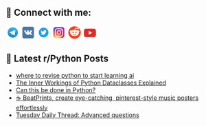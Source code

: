 ## 🔎 Connect with me:
[<img src="https://github.com/bullbesh/bullbesh/blob/main/images/Telegram.png" width="32" height="32" />](https://t.me/bullbesh)
[<img src="https://github.com/bullbesh/bullbesh/blob/main/images/VK.png" width="32" height="32" />](https://vk.com/bullbesh)
[<img src="https://github.com/bullbesh/bullbesh/blob/main/images/Twitter.png" width="32" height="32" />](https://twitter.com/bullbesh1)
[<img src="https://github.com/bullbesh/bullbesh/blob/main/images/Instagram.png" width="32" height="32" />](https://www.instagram.com/bullbesh)
[<img src="https://github.com/bullbesh/bullbesh/blob/main/images/Reddit.png" width="32" height="32" />](https://www.reddit.com/user/bullbesh)
[<img src="https://github.com/bullbesh/bullbesh/blob/main/images/YouTube.png" width="32" height="32" />](https://www.youtube.com/channel/UCtfjRs6uzgq5mfm8S06WTcg)

## 📕 Latest r/Python Posts
<!-- BLOG-POST-LIST:START -->
- [where to revise python to start learning ai](https://www.reddit.com/r/Python/comments/1hlaot3/where_to_revise_python_to_start_learning_ai/)
- [The Inner Workings of Python Dataclasses Explained](https://www.reddit.com/r/Python/comments/1hl8qrf/the_inner_workings_of_python_dataclasses_explained/)
- [Can this be done in Python?](https://www.reddit.com/r/Python/comments/1hl7e3w/can_this_be_done_in_python/)
- [☕ BeatPrints, create eye-catching, pinterest-style music posters effortlessly](https://www.reddit.com/r/Python/comments/1hl6eck/beatprints_create_eyecatching_pintereststyle/)
- [Tuesday Daily Thread: Advanced questions](https://www.reddit.com/r/Python/comments/1hl0y7q/tuesday_daily_thread_advanced_questions/)
<!-- BLOG-POST-LIST:END -->
